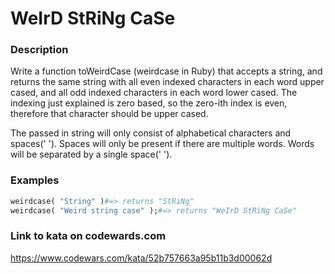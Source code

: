# WeIrD StRiNg CaSe

### Description
Write a function toWeirdCase (weirdcase in Ruby) that accepts a string, and returns the same string with all even indexed characters in each word upper cased, and all odd indexed characters in each word lower cased. The indexing just explained is zero based, so the zero-ith index is even, therefore that character should be upper cased.

The passed in string will only consist of alphabetical characters and spaces(' '). Spaces will only be present if there are multiple words. Words will be separated by a single space(' ').

### Examples
```ruby
weirdcase( "String" )#=> returns "StRiNg"
weirdcase( "Weird string case" );#=> returns "WeIrD StRiNg CaSe"
```

### Link to kata on codewards.com
https://www.codewars.com/kata/52b757663a95b11b3d00062d
